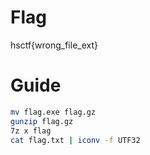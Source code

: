 # Flag
hsctf{wrong_file_ext}

# Guide

```bash
mv flag.exe flag.gz
gunzip flag.gz
7z x flag
cat flag.txt | iconv -f UTF32
```
